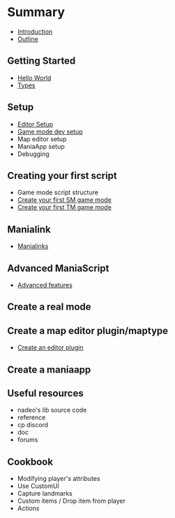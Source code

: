# Summary

* [Introduction](README.md)
* [Outline](chapter1.md)

## Getting Started

* [Hello World](hello_world.md)
* [Types](types.md)


## Setup

* [Editor Setup](editor-setup.md)
* [Game mode dev setup](gamemode-setup.md)
* Map editor setup
* ManiaApp setup
* Debugging

## Creating your first script

* Game mode script structure
* [Create your first SM game mode](create-your-first-sm-game-mode.md)
* [Create your first TM game mode](create-your-first-tm-game-mode.md)

## Manialink

* [Manialinks](manialinks.md)


## Advanced ManiaScript

* [Advanced features](advanced-features.md)

## Create a real mode

## Create a map editor plugin/maptype

* [Create an editor plugin](create-an-editor-plugin.md)

## Create a maniaapp

## Useful resources

* nadeo's lib source code
* reference
* cp discord
* doc
* forums

## Cookbook

* Modifying player's attributes
* Use CustomUI
* Capture landmarks
* Custom items / Drop item from player
* Actions




